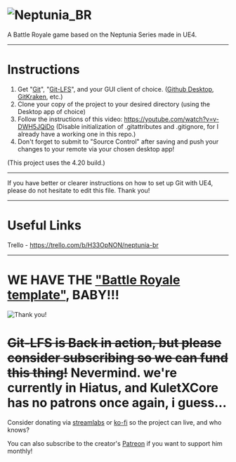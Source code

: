 # ![Neptunia_BR](https://trello-attachments.s3.amazonaws.com/5b750c120cf3bb7f77ba1c6a/5b890058aaf9ee71e886b90d/be9d3f8911dd4877d408685a2055913c/ConquestLogo.png) 
A Battle Royale game based on the Neptunia Series made in UE4.

----

# Instructions

1. Get "[Git](http://git-scm.com/downloads)", "[Git-LFS](https://git-lfs.github.com)", and your GUI client of choice. ([Github Desktop](https://desktop.github.com), [GitKraken](https://www.gitkraken.com/), etc.)
2. Clone your copy of the project to your desired directory (using the Desktop app of choice)
3. Follow the instructions of this video: https://youtube.com/watch?v=v-DWH5JQiDo (Disable initialization of .gitattributes and .gitignore, for I already have a working one in this repo.)
4. Don't forget to submit to "Source Control" after saving and push your changes to your remote via your chosen desktop app!

(This project uses the 4.20 build.)

--------

If you have better or clearer instructions on how to set up Git with UE4, please do not hesitate to edit this file.
Thank you!

--------

# Useful Links

Trello - https://trello.com/b/H33OpNON/neptunia-br

--------

# WE HAVE THE  ["Battle Royale template"](https://sellfy.com/p/DG9f/), BABY!!!
![Thank you!](https://cdn.discordapp.com/attachments/458560978821316630/486124957684727818/unknown.png)

# ~~Git-LFS is Back in action, but please consider subscribing so we can fund this thing!~~ Nevermind. we're currently in Hiatus, and KuletXCore has no patrons once again, i guess...

Consider donating via [streamlabs](https://streamlabs.com/donate/kuletxcore) or [ko-fi](http://ko-fi.com/kuletxcore) so the project can live, and who knows?

You can also subscribe to the creator's [Patreon](http://patreon.com/kuletxcore) if you want to support him monthly!
